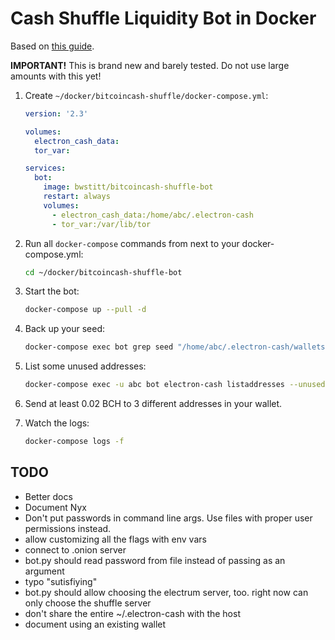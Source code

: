 # Cash Shuffle Liquidity Bot in Docker

Based on [this guide](https://www.yours.org/content/how-to-run-your-own-cash-shuffle-liquidity-bot--in-9-sorta-simple-step-2d991b4e4d2c).

**IMPORTANT!** This is brand new and barely tested. Do not use large amounts with this yet!

1. Create `~/docker/bitcoincash-shuffle/docker-compose.yml`:

    ```yaml
    version: '2.3'

    volumes:
      electron_cash_data:
      tor_var:

    services:
      bot:
        image: bwstitt/bitcoincash-shuffle-bot
        restart: always
        volumes:
          - electron_cash_data:/home/abc/.electron-cash      
          - tor_var:/var/lib/tor
    ```

2. Run all `docker-compose` commands from next to your docker-compose.yml:

    ```bash
    cd ~/docker/bitcoincash-shuffle-bot
    ```

2. Start the bot:

    ```bash
    docker-compose up --pull -d
    ```

3. Back up your seed:

    ```bash
    docker-compose exec bot grep seed "/home/abc/.electron-cash/wallets/default_wallet"
    ```

4. List some unused addresses:

    ```bash
    docker-compose exec -u abc bot electron-cash listaddresses --unused
    ```

5. Send at least 0.02 BCH to 3 different addresses in your wallet.

6. Watch the logs:

    ```bash
    docker-compose logs -f
    ```

## TODO
- Better docs
- Document Nyx
- Don't put passwords in command line args. Use files with proper user permissions instead.
- allow customizing all the flags with env vars
- connect to .onion server
- bot.py should read password from file instead of passing as an argument
- typo "sutisfiying"
- bot.py should allow choosing the electrum server, too. right now can only choose the shuffle server
- don't share the entire ~/.electron-cash with the host
- document using an existing wallet